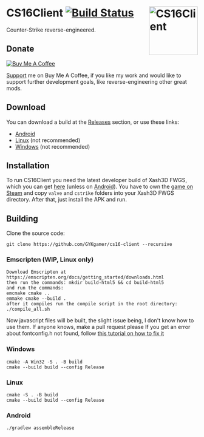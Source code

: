 # CS16Client [![Build Status](https://github.com/Velaron/cs16-client/actions/workflows/build.yml/badge.svg)](https://github.com/Velaron/cs16-client/actions) <img align="right" width="128" height="128" src="https://github.com/Velaron/cs16-client/raw/main/app/src/main/ic_launcher-playstore.png" alt="CS16Client" />
Counter-Strike reverse-engineered.

## Donate
[![Buy Me A Coffee](https://www.buymeacoffee.com/assets/img/custom_images/orange_img.png)](https://www.buymeacoffee.com/velaron)

[Support](https://www.buymeacoffee.com/velaron) me on Buy Me A Coffee, if you like my work and would like to support further development goals, like  reverse-engineering other great mods.

## Download
You can download a build at the [Releases](https://github.com/Velaron/cs16-client/releases/tag/continuous) section, or use these links:
* [Android](https://github.com/Velaron/cs16-client/releases/download/continuous/cs16-client.apk)
* [Linux](https://github.com/Velaron/cs16-client/releases/download/continuous/cs16-client_linux_i386.tar.gz) (not recommended)
* [Windows](https://github.com/Velaron/cs16-client/releases/download/continuous/cs16-client_win32_x86.zip) (not recommended)

## Installation
To run CS16Client you need the latest developer build of Xash3D FWGS, which you can get [here](https://github.com/FWGS/xash3d-fwgs/releases/tag/continuous) (unless on [Android](https://github.com/Velaron/xash3d-fwgs/releases/tag/continuous-android)).
You have to own the [game on Steam](https://store.steampowered.com/app/10/CounterStrike//) and copy `valve` and `cstrike` folders into your Xash3D FWGS directory.
After that, just install the APK and run.

## Building
Clone the source code:
```
git clone https://github.com/GYKgamer/cs16-client --recursive
```
### Emscripten (WIP, Linux only)
```
Download Emscripten at https://emscripten.org/docs/getting_started/downloads.html
then run the commands: mkdir build-html5 && cd build-html5
and run the commands:
emcmake cmake ..
emmake cmake --build .
after it compiles run the compile script in the root directory: ./compile_all.sh
```
Now javascript files will be built, the slight issue being, I don't know how to use them. If anyone knows, make a pull request please
If you get an error about fontconfig.h not found, follow [this tutorial on how to fix it](https://github.com/GYKgamer/cs16-client-on-web/blob/main/errors/fontconfig.h%20not%20found)

### Windows
```
cmake -A Win32 -S . -B build
cmake --build build --config Release
```
### Linux
```
cmake -S . -B build
cmake --build build --config Release
```
### Android
```
./gradlew assembleRelease
```
